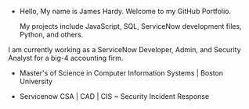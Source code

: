 -  Hello, My name is James Hardy. Welcome to my GitHub Portfolio. 
    
    My projects include JavaScript, SQL, ServiceNow development files, Python, and others.

I am currently working as a ServiceNow Developer, Admin, and Security Analyst for a big-4 accounting firm.

  - Master's of Science in Computer Information Systems | Boston University

  - Servicenow CSA | CAD | CIS ~ Security Incident Response

<!---
Jamesbhardy44/Jamesbhardy44 is a ✨ special ✨ repository because its `README.md` (this file) appears on your GitHub profile.
You can click the Preview link to take a look at your changes.
--->
